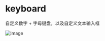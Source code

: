 # keyboard

自定义数字 + 字母键盘，以及自定义文本输入框

![image](https://user-images.githubusercontent.com/17443781/148353973-9a298bf6-587d-406e-af82-3fa86bcc8abf.png)

